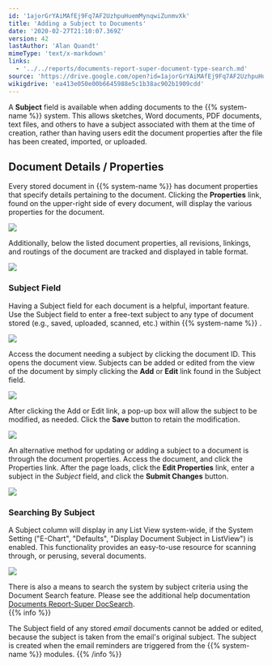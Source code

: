 ```yaml
---
id: '1ajorGrYAiMAfEj9Fq7AF2UzhpuHuemMynqwiZunmvXk'
title: 'Adding a Subject to Documents'
date: '2020-02-27T21:10:07.369Z'
version: 42
lastAuthor: 'Alan Quandt'
mimeType: 'text/x-markdown'
links:
  - '../../reports/documents-report-super-document-type-search.md'
source: 'https://drive.google.com/open?id=1ajorGrYAiMAfEj9Fq7AF2UzhpuHuemMynqwiZunmvXk'
wikigdrive: 'ea413e050e00b6645988e5c1b38ac902b1909cdd'
---
```

A **Subject** field is available when adding documents to the {{% system-name %}} system. This allows sketches, Word documents, PDF documents, text files, and others to have a subject associated with them at the time of creation, rather than having users edit the document properties after the file has been created, imported, or uploaded.

## Document Details / Properties

Every stored document in {{% system-name %}} has document properties that specify details pertaining to the document. Clicking the **Properties** link, found on the upper-right side of every document, will display the various properties for the document.

![](../adding-a-subject-to-documents.assets/0371fd936c5eb6928bfe0b5768d41c08.png)

Additionally, below the listed document properties, all revisions, linkings, and routings of the document are tracked and displayed in table format.

![](../adding-a-subject-to-documents.assets/a2b639a686e87d8e62f16115aa807001.png)


### Subject Field

Having a Subject field for each document is a helpful, important feature. Use the Subject field to enter a free-text subject to any type of document stored (e.g., saved, uploaded, scanned, etc.) within {{% system-name %}} .

![](../adding-a-subject-to-documents.assets/e799d1742b326332510204ca723418c8.png)

Access the document needing a subject by clicking the document ID. This opens the document view. Subjects can be added or edited from the view of the document by simply clicking the **Add** or **Edit** link found in the Subject field.

![](../adding-a-subject-to-documents.assets/fa16fdc2c33694ab6edcbb110396d9dd.png)

After clicking the Add or Edit link, a pop-up box will allow the subject to be modified, as needed. Click the **Save** button to retain the modification.

![](../adding-a-subject-to-documents.assets/bbf5f02c84677511cc368be03a1ad343.png)

An alternative method for updating or adding a subject to a document is through the document properties. Access the document, and click the Properties link. After the page loads, click the **Edit Properties** link, enter a subject in the *Subject* field, and click the **Submit Changes** button.

![](../adding-a-subject-to-documents.assets/d6d3bda0649acbc28539c1f692355bb2.png)


### Searching By Subject

A Subject column will display in any List View system-wide, if the System Setting ("E-Chart", "Defaults", "Display Document Subject in ListView") is enabled. This functionality provides an easy-to-use resource for scanning through, or perusing, several documents.

![](../adding-a-subject-to-documents.assets/e799d1742b326332510204ca723418c8.png)

There is also a means to search the system by subject criteria using the Document Search feature. Please see the additional help documentation [Documents Report-Super DocSearch](../../reports/documents-report-super-document-type-search.md).  
{{% info %}}

The Subject field of any stored *email* documents cannot be added or edited, because the subject is taken from the email's original subject. The subject is created when the email reminders are triggered from the {{% system-name %}} modules.
{{% /info %}}
